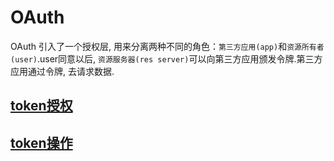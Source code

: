 # OAuth

OAuth 引入了一个授权层, 用来分离两种不同的角色：`第三方应用(app)`和`资源所有者(user)`.user同意以后, `资源服务器(res server)`可以向第三方应用颁发令牌.第三方应用通过令牌, 去请求数据.

## [token授权](oauth-grant.md)

## [token操作](oauth-use.md)
